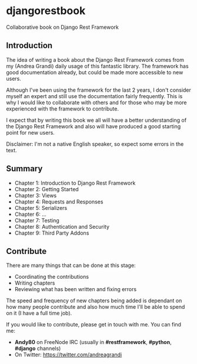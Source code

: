 # djangorestbook
Collaborative book on Django Rest Framework

## Introduction

The idea of writing a book about the Django Rest Framework comes from my (Andrea Grandi)
daily usage of this fantastic library. The framework has good documentation already, but could be made more accessible to new users.

Although I've been using the framework for the last 2 years, I don't consider myself an expert and still use the documentation fairly frequently. This is why I would like to collaborate with others and for those who may be more experienced with the framework to contribute.

I expect that by writing this book we all will have a better understanding of the Django Rest Framework and also will have produced a good starting point for new users.

Disclaimer: I'm not a native English speaker, so expect some errors in the text.

## Summary

* Chapter 1: Introduction to Django Rest Framework
* Chapter 2: Getting Started
* Chapter 3: Views
* Chapter 4: Requests and Responses
* Chapter 5: Serializers
* Chapter 6: ...
* Chapter 7: Testing
* Chapter 8: Authentication and Security
* Chapter 9: Third Party Addons

## Contribute

There are many things that can be done at this stage:

* Coordinating the contributions
* Writing chapters
* Reviewing what has been written and fixing errors

The speed and frequency of new chapters being added is dependant on how many people contribute and also how much time I'll be able to spend on it (I have a full time job).

If you would like to contribute, please get in touch with me. You can find me:

* **Andy80** on FreeNode IRC (usually in **#restframework**, **#python**, **#django** channels)
* On Twitter: https://twitter.com/andreagrandi
